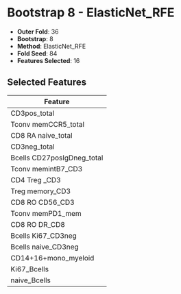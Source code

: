 # Bootstrap 8 - ElasticNet_RFE

- **Outer Fold**: 36
- **Bootstrap**: 8
- **Method**: ElasticNet_RFE
- **Fold Seed**: 84
- **Features Selected**: 16

## Selected Features

| Feature |
|---------|
| CD3pos_total |
| Tconv memCCR5_total |
| CD8 RA naive_total |
| CD3neg_total |
| Bcells CD27posIgDneg_total |
| Tconv memintB7_CD3 |
| CD4 Treg _CD3 |
| Treg memory_CD3 |
| CD8 RO CD56_CD3 |
| Tconv memPD1_mem |
| CD8 RO DR_CD8 |
| Bcells Ki67_CD3neg |
| Bcells naive_CD3neg |
| CD14+16+mono_myeloid |
| Ki67_Bcells |
| naive_Bcells |

